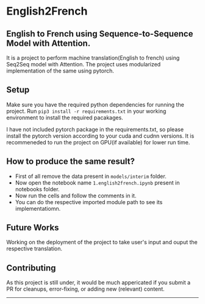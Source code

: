 English2French
==============================

## English to French using Sequence-to-Sequence Model with Attention.
It is a project to perform machine translation(English to french) using Seq2Seq model with Attention. The project uses modularized implementation of the same using pytorch.


## Setup
Make sure you have the required python dependencies for running the project.
Run `pip3 install -r requirements.txt` in your working environment to install the required pacakages.

I have not included pytorch package in the requirements.txt, so please install the pytorch version according to your cuda and cudnn versions. It is recommeneded to run the project on GPU(if available) for lower run time.

## How to produce the same result?
- First of all remove the data present in `models/interim` folder.
- Now open the notebook name `1.english2french.ipynb` present in notebooks folder.
- Now run the cells and follow the comments in it.
- You can do the respective imported module path to see its implementatiomn.

## Future Works
Working on the deployment of the project to take user's input and ouput the respective translation.


## Contributing
As this project is still under, it would be much appericated if you submit a PR for cleanups, error-fixing, or adding new (relevant) content.


--------


